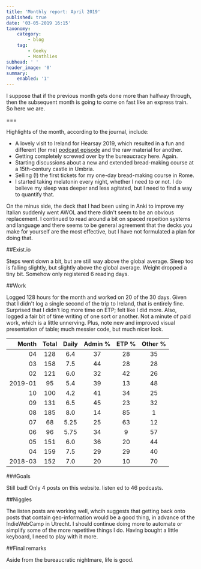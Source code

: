 ```yaml
---
title: 'Monthly report: April 2019'
published: true
date: '03-05-2019 16:15'
taxonomy:
    category:
        - blog
    tag:
        - Geeky
        - Monthlies
subhead: ' '
header_image: '0'
summary:
    enabled: '1'
---
```


I suppose that if the previous month gets done more than halfway through, then the subsequent month is going to come on fast like an express train. So here we are.

===

Highlights of the month, according to the journal, include:

- A lovely visit to Ireland for Hearsay 2019, which resulted in a fun and different (for me) [podcast episode](https://www.eatthispodcast.com/eating-alone) and the raw material for another.
- Getting completely screwed over by the bureaucracy here. Again.
- Starting discussions about a new and extended bread-making course at a 15th-century castle in Umbria.
- Selling (!) the first tickets for my one-day bread-making course in Rome.
- I started taking melatonin every night, whether I need to or not. I do believe my sleep was deeper and less agitated, but I need to find a way to quantify that.

On the minus side, the deck that I had been using in Anki to improve my Italian suddenly went AWOL and there didn't seem to be an obvious replacement. I continued to read around a bit on spaced repeition systems and language and there seems to be general agreement that the decks you make for yourself are the most effective, but I have not formulated a plan for doing that.

##Exist.io

Steps went down a bit, but are still way above the global average. Sleep too is falling slightly, but slightly above the global average. Weight dropped a tiny bit. Somehow only registered 6 reading days.

##Work

Logged 128 hours for the month and worked on 20 of the 30 days. Given that I didn't log a single second of the trip to Ireland, that is entirely fine. Surprised that I didn't log more time on ETP; felt like I did more. Also, logged a fair bit of time writing of one sort or another. Not a minute of paid work, which is a little unnerving. Plus, note new and improved visual presentation of table; much messier code, but much nicer look.

<table class="worktable">
<thead>
<tr>
<th style="text-align: right;" class="bigrow">Month</th>
<th style="text-align: center;" class="bigrow">Total</th>
<th style="text-align: center;" class="smallrow">Daily</th>
<th style="text-align: center;"class="smallrow">Admin %</th>
<th style="text-align: center;"class="smallrow">ETP %</th>
<th style="text-align: center;"class="smallrow">Other %</th>
</tr>
</thead>
<tbody>
<tr>
<td style="text-align: right;">04</td>
<td style="text-align: center;">128</td>
<td style="text-align: center;">6.4</td>
<td style="text-align: center;">37</td>
<td style="text-align: center;">28</td>
<td style="text-align: center;">35</td>
</tr>
<tr>
<td style="text-align: right;">03</td>
<td style="text-align: center;">158</td>
<td style="text-align: center;">7.5</td>
<td style="text-align: center;">44</td>
<td style="text-align: center;">28</td>
<td style="text-align: center;">28</td>
</tr>
<tr>
<td style="text-align: right;">02</td>
<td style="text-align: center;">121</td>
<td style="text-align: center;">6.0</td>
<td style="text-align: center;">32</td>
<td style="text-align: center;">42</td>
<td style="text-align: center;">26</td>
</tr>
<tr>
<td style="text-align: right;">2019-01</td>
<td style="text-align: center;">95</td>
<td style="text-align: center;">5.4</td>
<td style="text-align: center;">39</td>
<td style="text-align: center;">13</td>
<td style="text-align: center;">48</td>
</tr>
<tr>
<td style="text-align: right;">10</td>
<td style="text-align: center;">100</td>
<td style="text-align: center;">4.2</td>
<td style="text-align: center;">41</td>
<td style="text-align: center;">34</td>
<td style="text-align: center;">25</td>
</tr>
<tr>
<td style="text-align: right;">09</td>
<td style="text-align: center;">131</td>
<td style="text-align: center;">6.5</td>
<td style="text-align: center;">45</td>
<td style="text-align: center;">23</td>
<td style="text-align: center;">32</td>
</tr>
<tr>
<td style="text-align: right;">08</td>
<td style="text-align: center;">185</td>
<td style="text-align: center;">8.0</td>
<td style="text-align: center;">14</td>
<td style="text-align: center;">85</td>
<td style="text-align: center;">1</td>
</tr>
<tr>
<td style="text-align: right;">07</td>
<td style="text-align: center;">68</td>
<td style="text-align: center;">5.25</td>
<td style="text-align: center;">25</td>
<td style="text-align: center;">63</td>
<td style="text-align: center;">12</td>
</tr>
<tr>
<td style="text-align: right;">06</td>
<td style="text-align: center;">96</td>
<td style="text-align: center;">5.75</td>
<td style="text-align: center;">34</td>
<td style="text-align: center;">9</td>
<td style="text-align: center;">57</td>
</tr>
<tr>
<td style="text-align: right;">05</td>
<td style="text-align: center;">151</td>
<td style="text-align: center;">6.0</td>
<td style="text-align: center;">36</td>
<td style="text-align: center;">20</td>
<td style="text-align: center;">44</td>
</tr>
<tr>
<td style="text-align: right;">04</td>
<td style="text-align: center;">159</td>
<td style="text-align: center;">7.5</td>
<td style="text-align: center;">29</td>
<td style="text-align: center;">29</td>
<td style="text-align: center;">40</td>
</tr>
<tr>
<td style="text-align: right;">2018-03</td>
<td style="text-align: center;">152</td>
<td style="text-align: center;">7.0</td>
<td style="text-align: center;">20</td>
<td style="text-align: center;">10</td>
<td style="text-align: center;">70</td>
</tr>
</tbody>
</table>

###Goals

Still bad! Only 4 posts on this website. listen  ed to 46 podcasts.

##Niggles

The listen posts are working well, whcih suggests that getting back onto  posts that contain geo-information would be a good thing, in advance of the IndieWebCamp in Utrecht. I should continue doing more to automate or simplify some of the more repetitive things I do. Having bought a little keyboard, I need to play with it more.

##Final remarks

Aside from the bureaucratic nightmare, life is good.